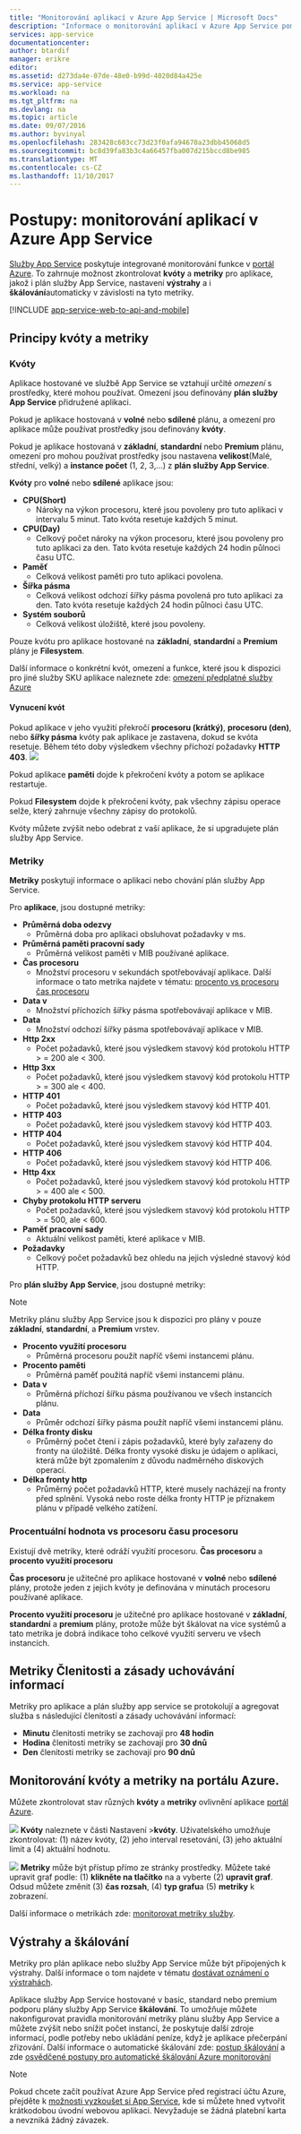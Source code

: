 ```yaml
---
title: "Monitorování aplikací v Azure App Service | Microsoft Docs"
description: "Informace o monitorování aplikací v Azure App Service pomocí portálu Azure."
services: app-service
documentationcenter: 
author: btardif
manager: erikre
editor: 
ms.assetid: d273da4e-07de-48e0-b99d-4020d84a425e
ms.service: app-service
ms.workload: na
ms.tgt_pltfrm: na
ms.devlang: na
ms.topic: article
ms.date: 09/07/2016
ms.author: byvinyal
ms.openlocfilehash: 283428c603cc73d23f0afa94670a23dbb45068d5
ms.sourcegitcommit: bc8d39fa83b3c4a66457fba007d215bccd8be985
ms.translationtype: MT
ms.contentlocale: cs-CZ
ms.lasthandoff: 11/10/2017
---
```

# <a name="how-to-monitor-apps-in-azure-app-service"></a>Postupy: monitorování aplikací v Azure App Service
[Služby App Service](http://go.microsoft.com/fwlink/?LinkId=529714) poskytuje integrované monitorování funkce v [portál Azure](https://portal.azure.com).
To zahrnuje možnost zkontrolovat **kvóty** a **metriky** pro aplikace, jakož i plán služby App Service, nastavení **výstrahy** a i **škálování**automaticky v závislosti na tyto metriky.

[!INCLUDE [app-service-web-to-api-and-mobile](../../includes/app-service-web-to-api-and-mobile.md)]

## <a name="understanding-quotas-and-metrics"></a>Principy kvóty a metriky
### <a name="quotas"></a>Kvóty
Aplikace hostované ve službě App Service se vztahují určité *omezení* s prostředky, které mohou používat. Omezení jsou definovány **plán služby App Service** přidružené aplikaci.

Pokud je aplikace hostovaná v **volné** nebo **sdílené** plánu, a omezení pro aplikace může používat prostředky jsou definovány **kvóty**.

Pokud je aplikace hostovaná v **základní**, **standardní** nebo **Premium** plánu, omezení pro mohou používat prostředky jsou nastavena **velikost**(Malé, střední, velký) a **instance počet** (1, 2, 3,...) z **plán služby App Service**.

**Kvóty** pro **volné** nebo **sdílené** aplikace jsou:

* **CPU(Short)**
  * Nároky na výkon procesoru, které jsou povoleny pro tuto aplikaci v intervalu 5 minut. Tato kvóta resetuje každých 5 minut.
* **CPU(Day)**
  * Celkový počet nároky na výkon procesoru, které jsou povoleny pro tuto aplikaci za den. Tato kvóta resetuje každých 24 hodin půlnoci času UTC.
* **Paměť**
  * Celková velikost paměti pro tuto aplikaci povolena.
* **Šířka pásma**
  * Celková velikost odchozí šířky pásma povolená pro tuto aplikaci za den.
    Tato kvóta resetuje každých 24 hodin půlnoci času UTC.
* **Systém souborů**
  * Celková velikost úložiště, které jsou povoleny.

Pouze kvótu pro aplikace hostované na **základní**, **standardní** a **Premium** plány je **Filesystem**.

Další informace o konkrétní kvót, omezení a funkce, které jsou k dispozici pro jiné služby SKU aplikace naleznete zde: [omezení předplatné služby Azure](../azure-subscription-service-limits.md#app-service-limits)

#### <a name="quota-enforcement"></a>Vynucení kvót
Pokud aplikace v jeho využití překročí **procesoru (krátký)**, **procesoru (den)**, nebo **šířky pásma** kvóty pak aplikace je zastavena, dokud se kvóta resetuje. Během této doby výsledkem všechny příchozí požadavky **HTTP 403**.
![][http403]

Pokud aplikace **paměti** dojde k překročení kvóty a potom se aplikace restartuje.

Pokud **Filesystem** dojde k překročení kvóty, pak všechny zápisu operace selže, který zahrnuje všechny zápisy do protokolů.

Kvóty můžete zvýšit nebo odebrat z vaší aplikace, že si upgradujete plán služby App Service.

### <a name="metrics"></a>Metriky
**Metriky** poskytují informace o aplikaci nebo chování plán služby App Service.

Pro **aplikace**, jsou dostupné metriky:

* **Průměrná doba odezvy**
  * Průměrná doba pro aplikaci obsluhovat požadavky v ms.
* **Průměrná paměti pracovní sady**
  * Průměrná velikost paměti v MIB používané aplikace.
* **Čas procesoru**
  * Množství procesoru v sekundách spotřebovávají aplikace. Další informace o tato metrika najdete v tématu: [procento vs procesoru čas procesoru](#cpu-time-vs-cpu-percentage)
* **Data v**
  * Množství příchozích šířky pásma spotřebovávají aplikace v MIB.
* **Data**
  * Množství odchozí šířky pásma spotřebovávají aplikace v MIB.
* **Http 2xx**
  * Počet požadavků, které jsou výsledkem stavový kód protokolu HTTP > = 200 ale < 300.
* **Http 3xx**
  * Počet požadavků, které jsou výsledkem stavový kód protokolu HTTP > = 300 ale < 400.
* **HTTP 401**
  * Počet požadavků, které jsou výsledkem stavový kód HTTP 401.
* **HTTP 403**
  * Počet požadavků, které jsou výsledkem stavový kód HTTP 403.
* **HTTP 404**
  * Počet požadavků, které jsou výsledkem stavový kód HTTP 404.
* **HTTP 406**
  * Počet požadavků, které jsou výsledkem stavový kód HTTP 406.
* **Http 4xx**
  * Počet požadavků, které jsou výsledkem stavový kód protokolu HTTP > = 400 ale < 500.
* **Chyby protokolu HTTP serveru**
  * Počet požadavků, které jsou výsledkem stavový kód protokolu HTTP > = 500, ale < 600.
* **Paměť pracovní sady**
  * Aktuální velikost paměti, které aplikace v MIB.
* **Požadavky**
  * Celkový počet požadavků bez ohledu na jejich výsledné stavový kód HTTP.

Pro **plán služby App Service**, jsou dostupné metriky:

> [!NOTE]
> Metriky plánu služby App Service jsou k dispozici pro plány v pouze **základní**, **standardní**, a **Premium** vrstev.
> 
> 

* **Procento využití procesoru**
  * Průměrná procesoru použít napříč všemi instancemi plánu.
* **Procento paměti**
  * Průměrná paměť použitá napříč všemi instancemi plánu.
* **Data v**
  * Průměrná příchozí šířku pásma používanou ve všech instancích plánu.
* **Data**
  * Průměr odchozí šířky pásma použít napříč všemi instancemi plánu.
* **Délka fronty disku**
  * Průměrný počet čtení i zápis požadavků, které byly zařazeny do fronty na úložiště. Délka fronty vysoké disku je údajem o aplikaci, která může být zpomalením z důvodu nadměrného diskových operací.
* **Délka fronty http**
  * Průměrný počet požadavků HTTP, které musely nacházejí na fronty před splnění. Vysoká nebo roste délka fronty HTTP je příznakem plánu v případě velkého zatížení.

### <a name="cpu-time-vs-cpu-percentage"></a>Procentuální hodnota vs procesoru času procesoru
<!-- To do: Fix Anchor (#CPU-time-vs.-CPU-percentage) -->

Existují dvě metriky, které odráží využití procesoru. **Čas procesoru** a **procento využití procesoru**

**Čas procesoru** je užitečné pro aplikace hostované v **volné** nebo **sdílené** plány, protože jeden z jejich kvóty je definována v minutách procesoru používané aplikace.

**Procento využití procesoru** je užitečné pro aplikace hostované v **základní**, **standardní** a **premium** plány, protože může být škálovat na více systémů a tato metrika je dobrá indikace toho celkové využití serveru ve všech instancích.

## <a name="metrics-granularity-and-retention-policy"></a>Metriky Členitosti a zásady uchovávání informací
Metriky pro aplikace a plán služby app service se protokolují a agregovat služba s následující členitostí a zásady uchovávání informací:

* **Minutu** členitosti metriky se zachovají pro **48 hodin**
* **Hodina** členitosti metriky se zachovají pro **30 dnů**
* **Den** členitosti metriky se zachovají pro **90 dnů**

## <a name="monitoring-quotas-and-metrics-in-the-azure-portal"></a>Monitorování kvóty a metriky na portálu Azure.
Můžete zkontrolovat stav různých **kvóty** a **metriky** ovlivnění aplikace [portál Azure](https://portal.azure.com).

![][quotas]
**Kvóty** naleznete v části Nastavení >**kvóty**. Uživatelského umožňuje zkontrolovat: (1) název kvóty, (2) jeho interval resetování, (3) jeho aktuální limit a (4) aktuální hodnotu.

![][metrics]
**Metriky** může být přístup přímo ze stránky prostředky. Můžete také upravit graf podle: (1) **klikněte na tlačítko** na a vyberte (2) **upravit graf**.
Odsud můžete změnit (3) **čas rozsah**, (4) **typ grafu**a (5) **metriky** k zobrazení.  

Další informace o metrikách zde: [monitorovat metriky služby](../monitoring-and-diagnostics/insights-how-to-customize-monitoring.md).

## <a name="alerts-and-autoscale"></a>Výstrahy a škálování
Metriky pro plán aplikace nebo služby App Service může být připojených k výstrahy. Další informace o tom najdete v tématu [dostávat oznámení o výstrahách](../monitoring-and-diagnostics/insights-alerts-portal.md).

Aplikace služby App Service hostované v basic, standard nebo premium podporu plány služby App Service **škálování**. To umožňuje můžete nakonfigurovat pravidla monitorování metriky plánu služby App Service a můžete zvýšit nebo snížit počet instancí, že poskytuje další zdroje informací, podle potřeby nebo ukládání peníze, když je aplikace přečerpání zřizování. Další informace o automatické škálování zde: [postup škálování](../monitoring-and-diagnostics/insights-how-to-scale.md) a zde [osvědčené postupy pro automatické škálování Azure monitorování](../monitoring-and-diagnostics/insights-autoscale-best-practices.md)

> [!NOTE]
> Pokud chcete začít používat Azure App Service před registrací účtu Azure, přejděte k [možnosti vyzkoušet si App Service](https://azure.microsoft.com/try/app-service/), kde si můžete hned vytvořit krátkodobou úvodní webovou aplikaci. Nevyžaduje se žádná platební karta a nevzniká žádný závazek.
> 
> 

[fzilla]:http://go.microsoft.com/fwlink/?LinkId=247914
[vmsizes]:http://go.microsoft.com/fwlink/?LinkID=309169



<!-- Images. -->
[http403]: ./media/web-sites-monitor/http403.png
[quotas]: ./media/web-sites-monitor/quotas.png
[metrics]: ./media/web-sites-monitor/metrics.png
